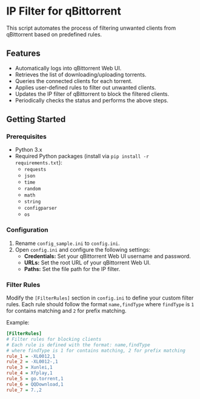 # IP Filter for qBittorrent

This script automates the process of filtering unwanted clients from qBittorrent based on predefined rules.

## Features

- Automatically logs into qBittorrent Web UI.
- Retrieves the list of downloading/uploading torrents.
- Queries the connected clients for each torrent.
- Applies user-defined rules to filter out unwanted clients.
- Updates the IP filter of qBittorrent to block the filtered clients.
- Periodically checks the status and performs the above steps.

## Getting Started

### Prerequisites

- Python 3.x
- Required Python packages (install via `pip install -r requirements.txt`):
  - `requests`
  - `json`
  - `time`
  - `random`
  - `math`
  - `string`
  - `configparser`
  - `os`

### Configuration

1. Rename `config_sample.ini` to `config.ini`.
2. Open `config.ini` and configure the following settings:
   - **Credentials:** Set your qBittorrent Web UI username and password.
   - **URLs:** Set the root URL of your qBittorrent Web UI.
   - **Paths:** Set the file path for the IP filter.

### Filter Rules

Modify the `[FilterRules]` section in `config.ini` to define your custom filter rules. Each rule should follow the format `name,findType` where `findType` is `1` for contains matching and `2` for prefix matching.

Example:
```ini
[FilterRules]
# Filter rules for blocking clients
# Each rule is defined with the format: name,findType
# where findType is 1 for contains matching, 2 for prefix matching
rule_1 = -XL0012,1
rule_2 = -XL0012-,1
rule_3 = Xunlei,1
rule_4 = Xfplay,1
rule_5 = go.torrent,1
rule_6 = QQDownload,1
rule_7 = 7.,2
